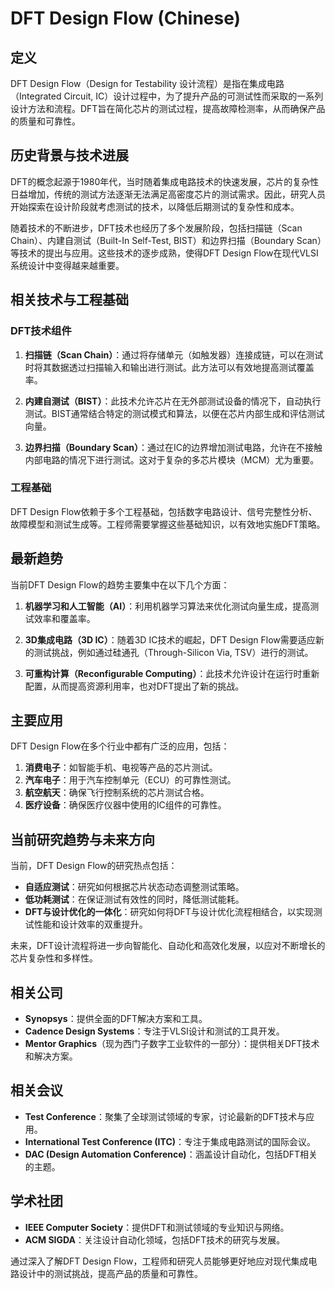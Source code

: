 # DFT Design Flow (Chinese)

## 定义

DFT Design Flow（Design for Testability 设计流程）是指在集成电路（Integrated Circuit, IC）设计过程中，为了提升产品的可测试性而采取的一系列设计方法和流程。DFT旨在简化芯片的测试过程，提高故障检测率，从而确保产品的质量和可靠性。

## 历史背景与技术进展

DFT的概念起源于1980年代，当时随着集成电路技术的快速发展，芯片的复杂性日益增加，传统的测试方法逐渐无法满足高密度芯片的测试需求。因此，研究人员开始探索在设计阶段就考虑测试的技术，以降低后期测试的复杂性和成本。

随着技术的不断进步，DFT技术也经历了多个发展阶段，包括扫描链（Scan Chain）、内建自测试（Built-In Self-Test, BIST）和边界扫描（Boundary Scan）等技术的提出与应用。这些技术的逐步成熟，使得DFT Design Flow在现代VLSI系统设计中变得越来越重要。

## 相关技术与工程基础

### DFT技术组件

1. **扫描链（Scan Chain）**：通过将存储单元（如触发器）连接成链，可以在测试时将其数据透过扫描输入和输出进行测试。此方法可以有效地提高测试覆盖率。

2. **内建自测试（BIST）**：此技术允许芯片在无外部测试设备的情况下，自动执行测试。BIST通常结合特定的测试模式和算法，以便在芯片内部生成和评估测试向量。

3. **边界扫描（Boundary Scan）**：通过在IC的边界增加测试电路，允许在不接触内部电路的情况下进行测试。这对于复杂的多芯片模块（MCM）尤为重要。

### 工程基础

DFT Design Flow依赖于多个工程基础，包括数字电路设计、信号完整性分析、故障模型和测试生成等。工程师需要掌握这些基础知识，以有效地实施DFT策略。

## 最新趋势

当前DFT Design Flow的趋势主要集中在以下几个方面：

1. **机器学习和人工智能（AI）**：利用机器学习算法来优化测试向量生成，提高测试效率和覆盖率。

2. **3D集成电路（3D IC）**：随着3D IC技术的崛起，DFT Design Flow需要适应新的测试挑战，例如通过硅通孔（Through-Silicon Via, TSV）进行的测试。

3. **可重构计算（Reconfigurable Computing）**：此技术允许设计在运行时重新配置，从而提高资源利用率，也对DFT提出了新的挑战。

## 主要应用

DFT Design Flow在多个行业中都有广泛的应用，包括：

1. **消费电子**：如智能手机、电视等产品的芯片测试。
2. **汽车电子**：用于汽车控制单元（ECU）的可靠性测试。
3. **航空航天**：确保飞行控制系统的芯片测试合格。
4. **医疗设备**：确保医疗仪器中使用的IC组件的可靠性。

## 当前研究趋势与未来方向

当前，DFT Design Flow的研究热点包括：

- **自适应测试**：研究如何根据芯片状态动态调整测试策略。
- **低功耗测试**：在保证测试有效性的同时，降低测试能耗。
- **DFT与设计优化的一体化**：研究如何将DFT与设计优化流程相结合，以实现测试性能和设计效率的双重提升。

未来，DFT设计流程将进一步向智能化、自动化和高效化发展，以应对不断增长的芯片复杂性和多样性。

## 相关公司

- **Synopsys**：提供全面的DFT解决方案和工具。
- **Cadence Design Systems**：专注于VLSI设计和测试的工具开发。
- **Mentor Graphics**（现为西门子数字工业软件的一部分）：提供相关DFT技术和解决方案。

## 相关会议

- **Test Conference**：聚集了全球测试领域的专家，讨论最新的DFT技术与应用。
- **International Test Conference (ITC)**：专注于集成电路测试的国际会议。
- **DAC (Design Automation Conference)**：涵盖设计自动化，包括DFT相关的主题。

## 学术社团

- **IEEE Computer Society**：提供DFT和测试领域的专业知识与网络。
- **ACM SIGDA**：关注设计自动化领域，包括DFT技术的研究与发展。

通过深入了解DFT Design Flow，工程师和研究人员能够更好地应对现代集成电路设计中的测试挑战，提高产品的质量和可靠性。